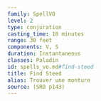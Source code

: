 ```yaml
---
family: SpellVO
level: 2
type: conjuration
casting_time: 10 minutes
range: 30 feet
components: V, S
duration: Instantaneous
classes: Paladin
id: spells_vo.md#find-steed
title: Find Steed
alias: Trouver une monture
source: (SRD p143)
---
```


